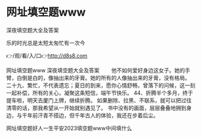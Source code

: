 # 网址填空题www
深夜填空题大全及答案

乐的时光总是太短太匆忙有一次今

👉/观/看/入/口👉http://d8s8.com

网址填空题www
深夜填空题大全及答案
　　他不如何爱好身边这女子。她的手臂，白倒是白的，像抽出来的牙膏。她的所有的人像抽出来的牙膏，没有格局。
	二十九、繁忙，不代表遗忘；夏日的到来，愿你心情舒畅，曾落下的问候，这一刻一起补偿，所有的关心，凝聚这条短信，端午节快乐。
	44、折腾半个多月，终于提车啦，明天去厦门上牌，继续折腾。
如果删除、拉黑、不联系，就可以把过往清零的话，那我希望从一开始就别遇见了。
书中没有的画面，层层叠叠地拥到身边，与千年前汗青不搭边，但千年古人的体验，我还在步着后尘。

网址填空题好人一生平安2023填空题www中间填什么
